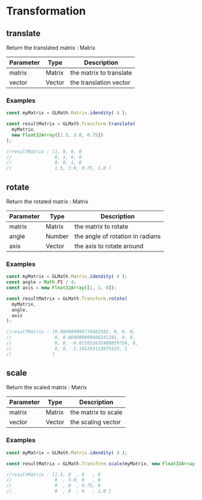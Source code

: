 # Transformation

## translate
Return the translated matrix : Matrix

Parameter | Type | Description
--------- | ---- | -----------
matrix | Matrix | the matrix to translate
vector | Vector | the translation vector

### Examples

```js
const myMatrix = GLMath.Matrix.idendity( 4 );

const resultMatrix = GLMath.Transform.translate(
  myMatrix, 
  new Float32Array([1.5, 3.0, 0.75])
);

//resultMatrix : [1, 0, 0, 0 
//                0, 1, 0, 0
//                0, 0, 1, 0
//                1.5, 3.0, 0.75, 1.0 ]
```

## rotate
Return the rotated matrix : Matrix

Parameter | Type | Description
--------- | ---- | -----------
matrix | Matrix | the matrix to rotate
angle | Number |  the angle of rotation in radians
axis | Vector | the axis to rotate around

### Examples

```js
const myMatrix = GLMath.Matrix.idendity( 4 );
const angle = Math.PI / 4;
const axis = new Float32Array([1, 1, 0]);

const resultMatrix = GLMath.Transform.rotate(
  myMatrix, 
  angle,
  axis
);

//resultMatrix : [0.009999999776482582, 0, 0, 0,
//                0, 0.004999999888241291, 0, 0,
//                0, 0, -0.021052632480859756, 0,
//                0, 0, -1.105263113975525, 1
//               ]
```

## scale
Return the scaled matrix : Matrix

Parameter | Type | Description
--------- | ---- | -----------
matrix | Matrix | the matrix to scale
vector | Vector | the scaling vector

### Examples

```js
const myMatrix = GLMath.Matrix.idendity( 4 );

const resultMatrix = GLMath.Transform.scale(myMatrix, new Float32Array([1.5, 3.0, 0.75]));

//resultMatrix : [1.5, 0  , 0   , 0
//                0  , 3.0, 0   , 0
//                0  , 0  , 0.75, 0
//                0  , 0  , 0   , 1.0 ]
```
